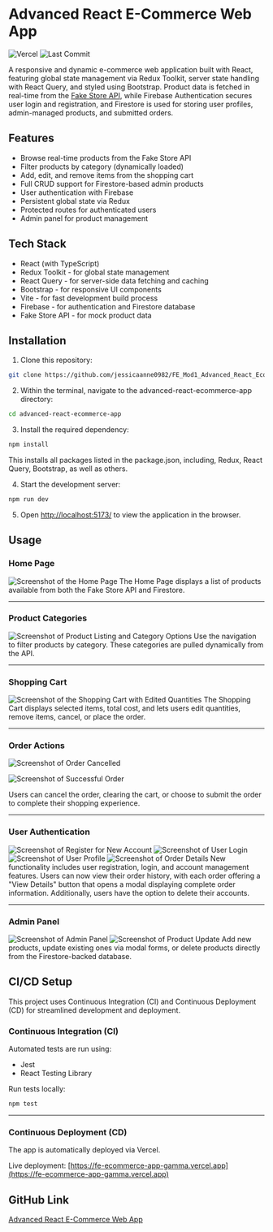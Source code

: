 # Advanced React E-Commerce Web App

![Vercel](https://vercelbadge.vercel.app/api/jessicaanne0982/FE_Mod1_Advanced_React_Ecommerce_App)
![Last Commit](https://img.shields.io/github/last-commit/jessicaanne0982/FE_Mod1_Advanced_React_Ecommerce_App)

A responsive and dynamic e-commerce web application built with React, featuring global state management via Redux Toolkit, server state handling with React Query, and styled using Bootstrap. Product data is fetched in real-time from the [Fake Store API](https://fakestoreapi.com/), while Firebase Authentication secures user login and registration, and Firestore is used for storing user profiles, admin-managed products, and submitted orders.

## Features
- Browse real-time products from the Fake Store API
- Filter products by category (dynamically loaded)
- Add, edit, and remove items from the shopping cart
- Full CRUD support for Firestore-based admin products
- User authentication with Firebase
- Persistent global state via Redux
- Protected routes for authenticated users
- Admin panel for product management

## Tech Stack
- React (with TypeScript)
- Redux Toolkit - for global state management
- React Query - for server-side data fetching and caching
- Bootstrap - for responsive UI components
- Vite - for fast development build process
- Firebase - for authentication and Firestore database
- Fake Store API - for mock product data

## Installation

1. Clone this repository: 
```bash
git clone https://github.com/jessicaanne0982/FE_Mod1_Advanced_React_Ecommerce_App
```
2. Within the terminal, navigate to the advanced-react-ecommerce-app directory: 
```bash
cd advanced-react-ecommerce-app
```
3. Install the required dependency:
```bash
npm install
```
This installs all packages listed in the package.json, including, Redux, React Query, Bootstrap, as well as others.

4. Start the development server: 
```bash
npm run dev
```

5. Open [http://localhost:5173/](http://localhost:5173/) to view the application in the browser.

## Usage
### Home Page

![Screenshot of the Home Page](src/assets/hp-all-products.png)
The Home Page displays a list of products available from both the Fake Store API and Firestore.

---
### Product Categories
![Screenshot of Product Listing and Category Options](src/assets/hp-product-categories.png)
Use the navigation to filter products by category.  These categories are pulled dynamically from the API.

---
### Shopping Cart
![Screenshot of the Shopping Cart with Edited Quantities](src/assets/shopping-cart-with-edits.png)
The Shopping Cart displays selected items, total cost, and lets users edit quantities, remove items, cancel, or place the order.


---
### Order Actions
![Screenshot of Order Cancelled](src/assets/clear-cart.png) 

![Screenshot of Successful Order](src/assets/order-conf.png) 

Users can cancel the order, clearing the cart, or choose to submit the order to complete their shopping experience.

---
### User Authentication
![Screenshot of Register for New Account](src/assets/register.png)
![Screenshot of User Login](src/assets/user-login.png)
![Screenshot of User Profile](src/assets/user-profile.png)
![Screenshot of Order Details](src/assets/order-details.png)
New functionality includes user registration, login, and account management features. Users can now view their order history, with each order offering a "View Details" button that opens a modal displaying complete order information. Additionally, users have the option to delete their accounts.

--- 
### Admin Panel
![Screenshot of Admin Panel](src/assets/admin-panel.png)
![Screenshot of Product Update](src/assets/edit-product.png)
Add new products, update existing ones via modal forms, or delete products directly from the Firestore-backed database.

## CI/CD Setup
This project uses Continuous Integration (CI) and Continuous Deployment (CD) for streamlined development and deployment.

### Continuous Integration (CI)
Automated tests are run using:
- Jest
- React Testing Library

Run tests locally:
```bash
npm test
```
---
### Continuous Deployment (CD)
The app is automatically deployed via Vercel.

Live deployment: [https://fe-ecommerce-app-gamma.vercel.app](https://fe-ecommerce-app-gamma.vercel.app)

## GitHub Link

[Advanced React E-Commerce Web App](https://github.com/jessicaanne0982/FE_Mod1_Advanced_React_Ecommerce_App)

